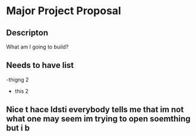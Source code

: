 # Major Project Proposal

## Descripton
What am I going to build?

## Needs to have list
-thigng 2
- this 2
## Nice t hace ldsti everybody tells me that im not what one may seem im trying to open soemthing but i b
